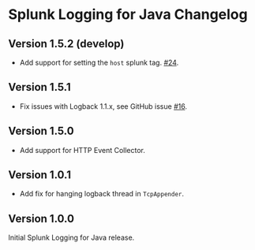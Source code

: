 # Splunk Logging for Java Changelog

## Version 1.5.2 (develop)

* Add support for setting the `host` splunk tag.  [#24](https://github.com/splunk/splunk-library-javalogging/issues/24).

## Version 1.5.1

* Fix issues with Logback 1.1.x, see GitHub issue [#16](https://github.com/splunk/splunk-library-javalogging/issues/21).

## Version 1.5.0

* Add support for HTTP Event Collector.

## Version 1.0.1

* Add fix for hanging logback thread in `TcpAppender`.

## Version 1.0.0

Initial Splunk Logging for Java release.

